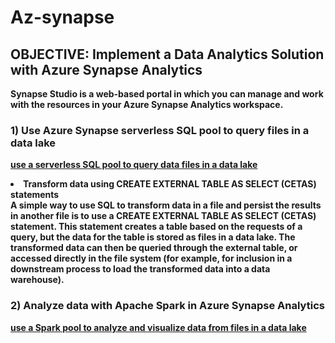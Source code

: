 # Az-synapse
## <b> OBJECTIVE: Implement a Data Analytics Solution with Azure Synapse Analytics

<iI><b>Synapse Studio</b> is a web-based portal in which you can manage and work with the resources in your Azure Synapse Analytics workspace.</i>

### 1) Use Azure Synapse serverless SQL pool to query files in a data lake
<u>use a serverless SQL pool to query data files in a data lake</u>
<li>Transform data using CREATE EXTERNAL TABLE AS SELECT (CETAS) statements</li>
A simple way to use SQL to transform data in a file and persist the results in another file is to use a CREATE EXTERNAL TABLE AS SELECT (CETAS) statement. This statement creates a table based on the requests of a query, but the data for the table is stored as files in a data lake. The transformed data can then be queried through the external table, or accessed directly in the file system (for example, for inclusion in a downstream process to load the transformed data into a data warehouse).

### 2) Analyze data with Apache Spark in Azure Synapse Analytics
<u>use a Spark pool to analyze and visualize data from files in a data lake</u>


